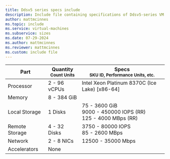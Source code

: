 ```yaml
---
title: Ddsv5 series specs include
description: Include file containing specifications of Ddsv5-series VM sizes.
author: mattmcinnes
ms.topic: include
ms.service: virtual-machines
ms.subservice: sizes
ms.date: 07-29-2024
ms.author: mattmcinnes
ms.reviewer: mattmcinnes
ms.custom: include file
---
```

| Part | Quantity <br><sup>Count Units | Specs <br><sup>SKU ID, Performance Units, etc.  |
|---|---|---|
| Processor      | 2 - 96 vCPUs       | Intel Xeon Platinum 8370C (Ice Lake) [x86-64]                                                 |
| Memory         | 8 - 384 GiB          |                                                    |
| Local Storage  | 1 Disks     | 75 - 3600 GiB <br>9000 - 450000 IOPS (RR) <br>125 - 4000 MBps (RR)|
| Remote Storage | 4 - 32 Disks    | 3750 - 80000 IOPS <br>85 - 2600 MBps                     |
| Network        | 2 - 8 NICs          | 12500 - 35000 Mbps                                            |
| Accelerators   | None              |                                                     |
